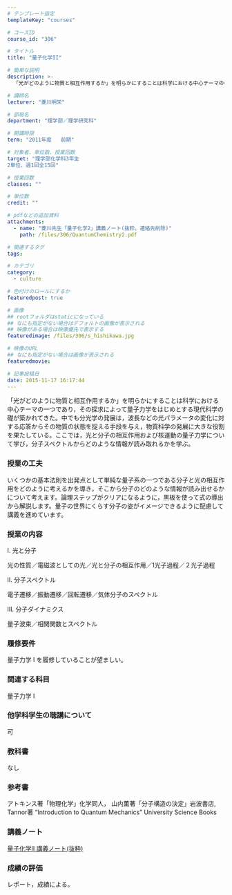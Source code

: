 ```yaml
---
# テンプレート指定
templateKey: "courses"

# コースID
course_id: "306"

# タイトル
title: "量子化学II"

# 簡単な説明
description: >-
  「光がどのように物質と相互作用するか」を明らかにすることは科学における中心テーマの一つであり，その探求によって量子力学をはじめとする現代科学の礎が築かれてきた。中でも分光学の発展は，波長などの光パラメ...

# 講師名
lecturer: "菱川明栄"

# 部局名
department: "理学部／理学研究科"

# 開講時限
term: "2011年度	前期"

# 対象者、単位数、授業回数
target: "理学部化学科3年生
2単位、週1回全15回"

# 授業回数
classes: ""

# 単位数
credit: ""

# pdfなどの追加資料
attachments: 
  - name: "菱川先生「量子化学2」講義ノート(抜粋、連絡先削除)" 
    path: /files/306/QuantumChemistry2.pdf

# 関連するタグ
tags:

# カテゴリ
category:
  - culture

# 色付けのロールにするか
featuredpost: true

# 画像
## rootフォルダはstaticになっている
## なにも指定がない場合はデフォルトの画像が表示される
## 映像がある場合は映像優先で表示する
featuredimage: /files/306/s_hishikawa.jpg

# 映像のURL
## なにも指定がない場合は画像が表示される
featuredmovie: 

# 記事投稿日
date: 2015-11-17 16:17:44
---
```


「光がどのように物質と相互作用するか」を明らかにすることは科学における中心テーマの一つであり，その探求によって量子力学をはじめとする現代科学の礎が築かれてきた。中でも分光学の発展は，波長などの光パラメータの変化に対する応答からその物質の状態を捉える手段を与え，物質科学の発展に大きな役割を果たしている。ここでは，光と分子の相互作用および核運動の量子力学について学び，分子スペクトルからどのような情報が読み取れるかを学ぶ。

### 授業の工夫


いくつかの基本法則を出発点として単純な量子系の一つである分子と光の相互作用をどのように考えるかを導き，そこから分子のどのような情報が読み出せるかについて考えます。論理ステップがクリアになるように，黒板を使って式の導出から解説します。量子の世界にくらす分子の姿がイメージできるように配慮して講義を進めています。


### 授業の内容


I. 光と分子

光の性質／電磁波としての光／光と分子の相互作用／1光子過程／２光子過程

II. 分子スペクトル

電子遷移／振動遷移／回転遷移／気体分子のスペクトル

III. 分子ダイナミクス

量子波束／相関関数とスペクトル


### 履修要件


量子力学 I を履修していることが望ましい。


### 関連する科目


量子力学 I


### 他学科学生の聴講について


可


### 教科書


なし


### 参考書


アトキンス著「物理化学」化学同人，
山内薫著「分子構造の決定」岩波書店,
Tannor著 “Introduction to Quantum Mechanics” University Science Books


### 講義ノート


[量子化学II 講義ノート(抜粋)](/files/306/QuantumChemistry2.pdf) 


### 成績の評価


レポート，成績による。
